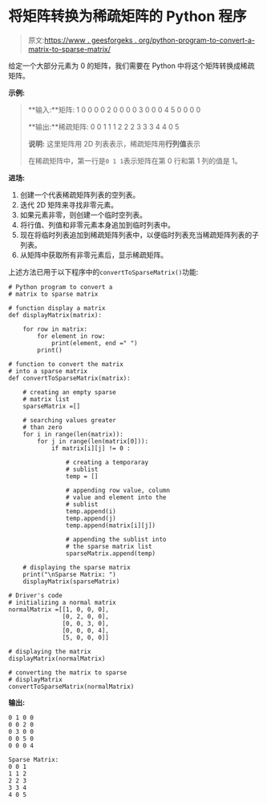 # 将矩阵转换为稀疏矩阵的 Python 程序

> 原文:[https://www . geesforgeks . org/python-program-to-convert-a-matrix-to-sparse-matrix/](https://www.geeksforgeeks.org/python-program-to-convert-a-matrix-to-sparse-matrix/)

给定一个大部分元素为 0 的矩阵，我们需要在 Python 中将这个矩阵转换成稀疏矩阵。

**示例:**

> **输入:**矩阵:
> 1 0 0 0
> 0 2 0 0
> 0 0 3 0
> 0 0 4
> 5 0 0 0 0
> 
> **输出:**稀疏矩阵:
> 0 0 1
> 1 1 2
> 2 2 3
> 3 3 4
> 4 0 5
> 
> **说明:**
> 这里矩阵用 2D 列表表示，稀疏矩阵用**行列值**表示
> 
> 在稀疏矩阵中，第一行是`0 1 1`表示矩阵在第 0 行和第 1 列的值是 1。

**进场:**

1.  创建一个代表稀疏矩阵列表的空列表。
2.  迭代 2D 矩阵来寻找非零元素。
3.  如果元素非零，则创建一个临时空列表。
4.  将行值、列值和非零元素本身追加到临时列表中。
5.  现在将临时列表追加到稀疏矩阵列表中，以便临时列表充当稀疏矩阵列表的子列表。
6.  从矩阵中获取所有非零元素后，显示稀疏矩阵。

上述方法已用于以下程序中的`convertToSparseMatrix()`功能:

```
# Python program to convert a
# matrix to sparse matrix

# function display a matrix
def displayMatrix(matrix):

    for row in matrix:
        for element in row:
            print(element, end =" ")
        print()

# function to convert the matrix 
# into a sparse matrix
def convertToSparseMatrix(matrix):

    # creating an empty sparse 
    # matrix list
    sparseMatrix =[]

    # searching values greater 
    # than zero
    for i in range(len(matrix)):
        for j in range(len(matrix[0])):
            if matrix[i][j] != 0 :

                # creating a temporaray
                # sublist
                temp = []

                # appending row value, column 
                # value and element into the 
                # sublist 
                temp.append(i)
                temp.append(j)
                temp.append(matrix[i][j])

                # appending the sublist into
                # the sparse matrix list
                sparseMatrix.append(temp)

    # displaying the sparse matrix
    print("\nSparse Matrix: ") 
    displayMatrix(sparseMatrix)                 

# Driver's code
# initializing a normal matrix
normalMatrix =[[1, 0, 0, 0], 
               [0, 2, 0, 0], 
               [0, 0, 3, 0], 
               [0, 0, 0, 4], 
               [5, 0, 0, 0]] 

# displaying the matrix
displayMatrix(normalMatrix)

# converting the matrix to sparse 
# displayMatrix 
convertToSparseMatrix(normalMatrix)       
```

**输出:**

```
0 1 0 0 
0 0 2 0 
0 3 0 0 
0 0 5 0 
0 0 0 4 

Sparse Matrix: 
0 0 1 
1 1 2 
2 2 3 
3 3 4 
4 0 5 

```